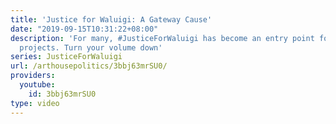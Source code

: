 ```yaml
---
title: 'Justice for Waluigi: A Gateway Cause'
date: "2019-09-15T10:31:22+08:00"
description: 'For many, #JusticeForWaluigi has become an entry point for larger political
  projects. Turn your volume down'
series: JusticeForWaluigi
url: /arthousepolitics/3bbj63mrSU0/
providers:
  youtube:
    id: 3bbj63mrSU0
type: video
---
```

